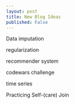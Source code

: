 ```yaml
---
layout: post
title: New Blog Ideas
published: False
---
```


Data imputation

regularization

recommender system

codewars challenge

time series

Practicing Self-(care) Join
